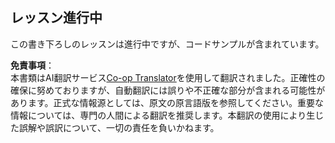 <!--
CO_OP_TRANSLATOR_METADATA:
{
  "original_hash": "2191e540cf8a302bfe8a562a615292e5",
  "translation_date": "2025-05-20T09:51:44+00:00",
  "source_file": "11-mcp/README.md",
  "language_code": "ja"
}
-->
## レッスン進行中

この書き下ろしのレッスンは進行中ですが、コードサンプルが含まれています。

**免責事項**：  
本書類はAI翻訳サービス[Co-op Translator](https://github.com/Azure/co-op-translator)を使用して翻訳されました。正確性の確保に努めておりますが、自動翻訳には誤りや不正確な部分が含まれる可能性があります。正式な情報源としては、原文の原言語版を参照してください。重要な情報については、専門の人間による翻訳を推奨します。本翻訳の使用により生じた誤解や誤訳について、一切の責任を負いかねます。